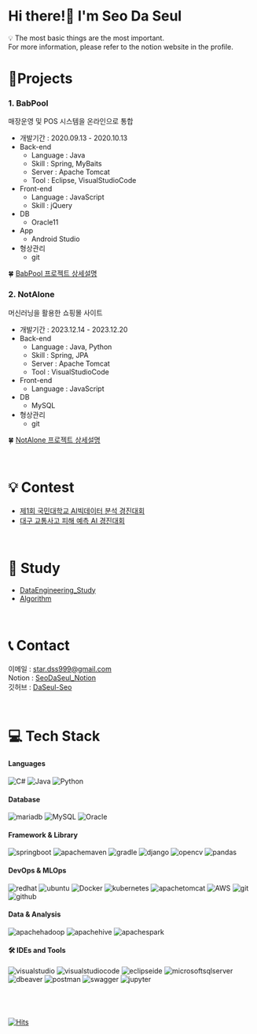 <h1 align="left">Hi there!👋 I'm Seo Da Seul</h1>
<!-- <h3 align="left">I do SW/SR/Platform  Engineering things</h3> -->
💡 The most basic things are the most important. </br>
For more information, please refer to the notion website in the profile.

</br>
<!-- I am a developer whose goal is to develop with user convenience as more important than developer convenience. -->

# 📝Projects
### 1. BabPool
매장운영 및 POS 시스템을 온라인으로 통합
- 개발기간 : 2020.09.13 - 2020.10.13
- Back-end
  - Language : Java
  - Skill : Spring, MyBaits
  - Server : Apache Tomcat
  - Tool : Eclipse, VisualStudioCode
- Front-end
  - Language : JavaScript
  - Skill : jQuery
- DB
  - Oracle11
- App
  - Android Studio
- 형상관리
  - git

🍀 [BabPool 프로젝트 상세설명](https://github.com/DaSeul-Seo/Project)

### 2. NotAlone
머신러닝을 활용한 쇼핑몰 사이트
- 개발기간 : 2023.12.14 - 2023.12.20
- Back-end
  - Language : Java, Python
  - Skill : Spring, JPA
  - Server : Apache Tomcat
  - Tool : VisualStudioCode
- Front-end
  - Language : JavaScript
- DB
  - MySQL
- 형상관리
  - git

🍀 [NotAlone 프로젝트 상세설명](https://github.com/DaSeul-Seo/NotAlone)

</br>

# 💡 Contest
- [제1회 국민대학교 AI빅데이터 분석 경진대회](https://github.com/DaSeul-Seo/Competition/tree/main/%EC%A0%9C1%ED%9A%8C%20%EA%B5%AD%EB%AF%BC%EB%8C%80%ED%95%99%EA%B5%90%20AI%EB%B9%85%EB%8D%B0%EC%9D%B4%ED%84%B0%20%EB%B6%84%EC%84%9D%20%EA%B2%BD%EC%A7%84%EB%8C%80%ED%9A%8C)
- [대구 교통사고 피해 예측 AI 경진대회](https://github.com/DaSeul-Seo/Competition/tree/main/%EB%8C%80%EA%B5%AC%20%EA%B5%90%ED%86%B5%EC%82%AC%EA%B3%A0%20%ED%94%BC%ED%95%B4%20%EC%98%88%EC%B8%A1%20AI%20%EA%B2%BD%EC%A7%84%EB%8C%80%ED%9A%8C)

</br>

# 📖 Study
- [DataEngineering_Study](https://github.com/DaSeul-Seo/DataEngineering_Study)
- [Algorithm](https://github.com/DaSeul-Seo/Algorithm)

</br>

# 📞 Contact
이메일 : star.dss999@gmail.com </br>
Notion : [SeoDaSeul_Notion](https://seodaseul.notion.site/Seo-Da-Seul-53b2f1beffa04c448d59a76567d70c36?pvs=4) </br>
깃허브 : [DaSeul-Seo](https://github.com/DaSeul-Seo)

<!-- <details>
<summary>💻 Tech Stack</summary> -->

</br>

# 💻 Tech Stack
#### Languages
![C#](https://img.shields.io/badge/csharp-512BD4?style=flat-square&logo=csharp&logoColor=white)
![Java](https://img.shields.io/badge/java-437291.svg?style=flat-square&logo=openjdk&logoColor=white)
![Python](https://img.shields.io/badge/python-3670A0?style=flat-square&logo=python&logoColor=ffdd54)

#### Database
![mariadb](https://img.shields.io/badge/mariadb-003545.svg?style=flat-square&logo=mariadb&logoColor=white)
![MySQL](https://img.shields.io/badge/MySQL-4479A1.svg?style=flat-square&logo=MySQL&logoColor=white)
![Oracle](https://img.shields.io/badge/Oracle-F80000.svg?style=flat-square&logo=springboot&logoColor=white)

#### Framework & Library
![springboot](https://img.shields.io/badge/springboot-6DB33F.svg?style=flat-square&logo=springboot&logoColor=white)
![apachemaven](https://img.shields.io/badge/apachemaven-C71A36.svg?style=flat-square&logo=apachemaven&logoColor=white)
![gradle](https://img.shields.io/badge/gradle-02303A.svg?style=flat-square&logo=gradle&logoColor=white)
![django](https://img.shields.io/badge/django-092E20.svg?style=flat-square&logo=django&logoColor=white)
![opencv](https://img.shields.io/badge/opencv-5C3EE8.svg?style=flat-square&logo=opencv&logoColor=white)
![pandas](https://img.shields.io/badge/pandas-150458.svg?style=flat-square&logo=opencv&logoColor=white)

#### DevOps & MLOps
<!-- ![linux](https://img.shields.io/badge/linux-FCC624.svg?style=for-the-badge&logo=linux&logoColor=white) -->
![redhat](https://img.shields.io/badge/redhat-EE0000.svg?style=flat-square&logo=redhat&logoColor=white)
![ubuntu](https://img.shields.io/badge/ubuntu-E95420.svg?style=flat-square&logo=ubuntu&logoColor=white)
![Docker](https://img.shields.io/badge/docker-%230db7ed.svg?style=flat-square&logo=docker&logoColor=white)
![kubernetes](https://img.shields.io/badge/kubernetes-326CE5.svg?style=flat-square&logo=opencv&logoColor=white)
![apachetomcat](https://img.shields.io/badge/apachetomcat-F8DC75.svg?style=flat-square&logo=apachetomcat&logoColor=white)
![AWS](https://img.shields.io/badge/amazonaws-232F3E.svg?style=flat-square&logo=amazon-aws&logoColor=white)
![git](https://img.shields.io/badge/git-F05032.svg?style=flat-square&logo=git&logoColor=white)
![github](https://img.shields.io/badge/github-181717.svg?style=flat-square&logo=github&logoColor=white)

#### Data & Analysis
![apachehadoop](https://img.shields.io/badge/apachehadoop-66CCFF.svg?style=flat-square&logo=apachehadoop&logoColor=white)
![apachehive](https://img.shields.io/badge/apachehive-FDEE21.svg?style=flat-square&logo=apachehive&logoColor=white)
![apachespark](https://img.shields.io/badge/apachespark-E25A1C.svg?style=flat-square&logo=apachespark&logoColor=white)

<!-- #### Others
![googlecolab](https://img.shields.io/badge/googlecolab-F9AB00.svg?style=for-the-badge&logo=googlecolab&logoColor=white)
![slack](https://img.shields.io/badge/slack-4A154B.svg?style=for-the-badge&logo=slack&logoColor=white)
![notion](https://img.shields.io/badge/notion-000000.svg?style=for-the-badge&logo=notion&logoColor=white)

![powerapps](https://img.shields.io/badge/powerapps-742774.svg?style=for-the-badge&logo=powerapps&logoColor=white)
![thymeleaf](https://img.shields.io/badge/thymeleaf-005F0F.svg?style=for-the-badge&logo=thymeleaf&logoColor=white) -->

#### 🛠️ IDEs and Tools
![visualstudio](https://img.shields.io/badge/visualstudio-5C2D91?style=flat-square&logo=visualstudio&logoColor=white)
![visualstudiocode](https://img.shields.io/badge/visualstudiocode-007ACC?style=flat-square&logo=visualstudiocode&logoColor=white)
![eclipseide](https://img.shields.io/badge/eclipseide-2C2255?style=flat-square&logo=eclipseide&logoColor=white)
![microsoftsqlserver](https://img.shields.io/badge/microsoftsqlserver-CC2927?style=flat-square&logo=microsoftsqlserver&logoColor=white)
![dbeaver](https://img.shields.io/badge/dbeaver-382923?style=flat-square&logo=dbeaver&logoColor=white)
![postman](https://img.shields.io/badge/postman-FF6C37?style=flat-square&logo=postman&logoColor=white)
![swagger](https://img.shields.io/badge/swagger-85EA2D?style=flat-square&logo=swagger&logoColor=white)
![jupyter](https://img.shields.io/badge/jupyter-F37626?style=flat-square&logo=jupyter&logoColor=white)


<!-- </details> -->

</br>

#
[![Hits](https://hits.seeyoufarm.com/api/count/incr/badge.svg?url=https%3A%2F%2Fgithub.com%2FDaSeul-Seo&count_bg=%233D96C8&title_bg=%23555555&icon=reverbnation.svg&icon_color=%23E7E7E7&title=Views&edge_flat=false)](https://hits.seeyoufarm.com)




<!-- # 📊 GitHub Stats:
![](https://github-readme-stats.vercel.app/api?username=DaSeul-Seo&theme=dark&hide_border=false&include_all_commits=true&count_private=false)<br/>
![](https://github-readme-stats.vercel.app/api/top-langs/?username=DaSeul-Seo&theme=dark&hide_border=false&include_all_commits=true&count_private=false&layout=compact) -->




<!-- ![](https://github-readme-streak-stats.herokuapp.com/?user=DaSeul-Seo&theme=dark&hide_border=false)<br/> -->


<!--
# 💻 Tools:
# 💻 Tech Stack:
![Kotlin](https://img.shields.io/badge/kotlin-%237F52FF.svg?style=for-the-badge&logo=kotlin&logoColor=white) 
![Java](https://img.shields.io/badge/java-%23ED8B00.svg?style=for-the-badge&logo=openjdk&logoColor=white)
![AWS](https://img.shields.io/badge/AWS-%23FF9900.svg?style=for-the-badge&logo=amazon-aws&logoColor=white) 
![Redis](https://img.shields.io/badge/redis-%23DD0031.svg?style=for-the-badge&logo=redis&logoColor=white) 
![MySQL](https://img.shields.io/badge/mysql-%2300000f.svg?style=for-the-badge&logo=mysql&logoColor=white) 
![Postgres](https://img.shields.io/badge/postgres-%23316192.svg?style=for-the-badge&logo=postgresql&logoColor=white) 
![Docker](https://img.shields.io/badge/docker-%230db7ed.svg?style=for-the-badge&logo=docker&logoColor=white) 
![React](https://img.shields.io/badge/react-%2320232a.svg?style=for-the-badge&logo=react&logoColor=%2361DAFB) 
![Vue.js](https://img.shields.io/badge/vue.js-%2335495e.svg?style=for-the-badge&logo=vuedotjs&logoColor=%234FC08D) 
![TypeScript](https://img.shields.io/badge/typescript-%23007ACC.svg?style=for-the-badge&logo=typescript&logoColor=white) 
![R](https://img.shields.io/badge/r-%23276DC3.svg?style=for-the-badge&logo=r&logoColor=white) 
![React Native](https://img.shields.io/badge/react_native-%2320232a.svg?style=for-the-badge&logo=react&logoColor=%2361DAFB) 
![GraphQL](https://img.shields.io/badge/-GraphQL-E10098?style=for-the-badge&logo=graphql&logoColor=white)
![Go](https://img.shields.io/badge/go-%2300ADD8.svg?style=for-the-badge&logo=go&logoColor=white) 
![Python](https://img.shields.io/badge/python-3670A0?style=for-the-badge&logo=python&logoColor=ffdd54)
![apache](https://img.shields.io/badge/apache-D22128.svg?style=for-the-badge&logo=apache&logoColor=white)

# 📊 GitHub Stats:
![](https://github-readme-stats.vercel.app/api?username=DaSeul-Seo&theme=dark&hide_border=false&include_all_commits=true&count_private=false)<br/>
![](https://github-readme-streak-stats.herokuapp.com/?user=DaSeul-Seo&theme=dark&hide_border=false)<br/>
![](https://github-readme-stats.vercel.app/api/top-langs/?username=DaSeul-Seo&theme=dark&hide_border=false&include_all_commits=true&count_private=false&layout=compact)

-->

<!--
<div align="center">
  <h3>📚 Tech Stack 📚</h3>
  <br>
  <p>✨ Platform & Languages ✨</p>
</div>
<div align="center">
	<img src="https://img.shields.io/badge/CSharp-239120?style=flat&logo=CSharp&logoColor=white" />
	<img src="https://img.shields.io/badge/Linux-FCC624?style=flat&logo=Linux&logoColor=white" />
  <br>
  <img src="https://img.shields.io/badge/MSSQL-CC2927?style=flat&logo=MSSQL&logoColor=white" />
  <img src="https://img.shields.io/badge/MariaDB-003545?style=flat&logo=MariaDB&logoColor=white" />
  <br>
	<img src="https://img.shields.io/badge/HTML5-E34F26?style=flat&logo=HTML5&logoColor=white" />
	<img src="https://img.shields.io/badge/CSS3-1572B6?style=flat&logo=CSS3&logoColor=white" />
</div>
<br>
<div align="center">
  <p>🛠️ Tools 🛠️</p>
</div>
<div align="center">
	<img src="https://img.shields.io/badge/visualstudio-5C2D91?style=flat&logo=visualstudio&logoColor=white" />
	<img src="https://img.shields.io/badge/visualstudiocode-007ACC?style=flat&logo=visualstudiocode&logoColor=white" />
  <br>
	<img src="https://img.shields.io/badge/visualstudiocode-007ACC?style=flat&logo=visualstudiocode&logoColor=white" />
</div>
<br><br>
----1차----

**DaSeul-Seo/DaSeul-Seo** is a ✨ _special_ ✨ repository because its `README.md` (this file) appears on your GitHub profile.

Here are some ideas to get you started:

- 🔭 I’m currently working on ...
- 🌱 I’m currently learning ...
- 👯 I’m looking to collaborate on ...
- 🤔 I’m looking for help with ...
- 💬 Ask me about ...
- 📫 How to reach me: ...
- 😄 Pronouns: ...
- ⚡ Fun fact: ...
-->
